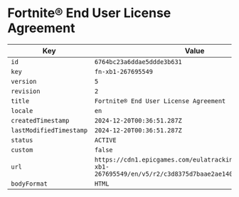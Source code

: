 # Fortnite® End User License Agreement

| Key | Value |
| --- | ----- |
| `id` | `6764bc23a6ddae5ddde3b631` |
| `key` | `fn-xb1-267695549` |
| `version` | `5` |
| `revision` | `2` |
| `title` | `Fortnite® End User License Agreement` |
| `locale` | `en` |
| `createdTimestamp` | `2024-12-20T00:36:51.287Z` |
| `lastModifiedTimestamp` | `2024-12-20T00:36:51.287Z` |
| `status` | `ACTIVE` |
| `custom` | `false` |
| `url` | `https://cdn1.epicgames.com/eulatracking-download/fn-xb1-267695549/en/v5/r2/c3d8375d7baae2ae14002b0cf16c8bae.pdf` |
| `bodyFormat` | `HTML` |
